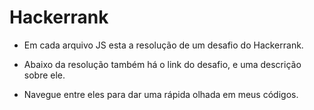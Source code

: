 # Hackerrank

- Em cada arquivo JS esta a resolução de um desafio do Hackerrank.

- Abaixo da resolução também há o link do desafio, e uma descrição sobre ele.

- Navegue entre eles para dar uma rápida olhada em meus códigos.
